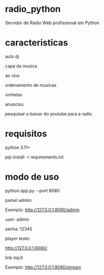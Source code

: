 # radio_python
Servidor de Radio Web profissional em Python

# caracteristicas

auto dj

capa da musica

ao vivo

ordenamento de musicas

vinhetas

anuncios

pesquisar e baixar do youtube para a radio


# requisitos

python 3.11+

pip install -r requirements.txt

# modo de uso

python app.py --port 8080

painel admin:

Exemplo: http://127.0.0.1:8080/admin

user: admin

senha: 12345

player teste:

http://127.0.0.1:8080/

link mp3:

Exemplo: http://127.0.0.1:8080/stream

